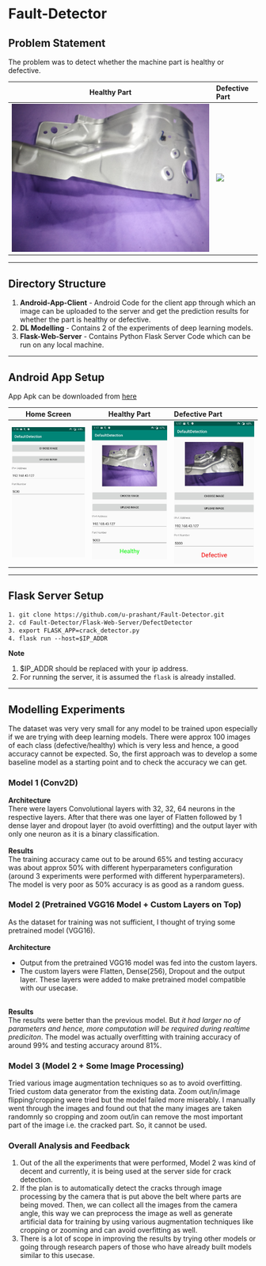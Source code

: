 # Fault-Detector

## Problem Statement 
The problem was to detect whether the machine part is healthy or defective.

Healthy Part                | Defective Part
:--------------------------:|:---------------------------
![](extras/healthy_part.jpg)|![](extras/faulty_part.jpg)

---
## Directory Structure
1. **Android-App-Client** - Android Code for the client app through which an image can be uploaded to the server and get the prediction results for whether the part is healthy or defective.
2. **DL Modelling** - Contains 2 of the experiments of deep learning models.
3. **Flask-Web-Server** - Contains Python Flask Server Code which can be run on any local machine.
---
## Android App Setup
App Apk can be downloaded from [here](https://github.com/u-prashant/Fault-Detector/blob/master/app-debug.apk)

Home Screen                |  Healthy Part             | Defective Part 
:-------------------------:|:-------------------------:|:----------------------
![](extras/app_home_screen.jpg)|![](extras/healthy_predict.jpg)|![](extras/defective_predict.jpg)

---
## Flask Server Setup
```
1. git clone https://github.com/u-prashant/Fault-Detector.git
2. cd Fault-Detector/Flask-Web-Server/DefectDetector
3. export FLASK_APP=crack_detector.py
4. flask run --host=$IP_ADDR
```
**Note**
1. $IP_ADDR should be replaced with your ip address.
2. For running the server, it is assumed the `flask` is already installed.
---
## Modelling Experiments

The dataset was very very small for any model to be trained upon especially if we are trying with deep learning models. There were approx 100 images of each class 
(defective/healthy) which is very less and hence, a good accuracy cannot be expected. So, the first approach was to develop a some baseline model as a starting point and to check the accuracy we can get.

### Model 1 (Conv2D)
**Architecture** <br/>
There were layers Convolutional layers with 32, 32, 64 neurons in the respective layers. After that there was one layer of Flatten followed by 1 dense layer and dropout layer (to avoid overfitting) and the output layer with only one neuron as it is a binary classification. <br/><br/>
**Results** <br/>
The training accuracy came out to be around 65% and testing accuracy was about approx 50% with different hyperparameters configuration (around 3 experiments were performed with different hyperparameters). The model is very poor as 50% accuracy is as good as a random guess. <br/>

### Model 2 (Pretrained VGG16 Model + Custom Layers on Top)
As the dataset for training was not sufficient, I thought of trying some pretrained model (VGG16). <br/><br/>
**Architecture**
* Output from the pretrained VGG16 model was fed into the custom layers.
* The custom layers were Flatten, Dense(256), Dropout and the output layer. These layers were added to make pretrained model compatible with our usecase.

<br/> **Results** <br/>
The results were better than the previous model. But *it had larger no of parameters and hence, more computation will be required during realtime prediciton*. The model was actually overfitting with training accuracy of around 99% and testing accuracy around 81%.

### Model 3 (Model 2 + Some Image Processing)
Tried various image augmentation techniques so as to avoid overfitting. Tried custom data generator from the existing data. Zoom out/in/image flipping/cropping were tried but the model failed more miserably. I manually went through the images and found out that the many images are taken randomnly so cropping and zoom out/in can remove the most important part of the image i.e. the cracked part. So, it cannot be used.


### Overall Analysis and Feedback
1. Out of the all the experiments that were performed, Model 2 was kind of decent and currently, it is being used at the server side for crack detection.
2. If the plan is to automatically detect the cracks through image processing by the camera that is put above the belt where parts are being moved. Then, we can collect all the images from the camera angle, this way we can preprocess the image as well as generate artificial data for training by using various augmentation techniques like cropping or zooming and can avoid overfitting as well.
3. There is a lot of scope in improving the results by trying other models or going through research papers of those who have already built models similar to this usecase.
